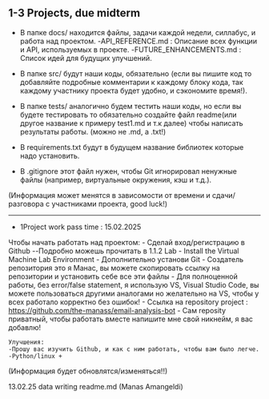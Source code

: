 1-3 Projects, due midterm
---------------------------------------------------------------------------------------------------------------------------

- В папке docs/ находится файлы, задачи каждой недели, силлабус, и работа над проектом.
    -API_REFERENCE.md : Описание всех функции и API, используемых в проекте.
    -FUTURE_ENHANCEMENTS.md : Список идей для будущих улучшений.

- В папке src/ будут наши коды, обязательно (если вы пишите код то добавляйте подробные комментарии к каждому блоку кода, так каждому участнику проекта будет удобно, и сэкономите время!).

- В папке tests/ аналогично  будем тестить наши коды, но если вы будете тестировать то обязательно создайте файл readme(или другое название к примеру test1.md и т.к далее) чтобы написать результаты работы. (можно не .md, а .txt!)

- В requirements.txt будут в будущем название библиотек которые надо установить.

- В .gitignore этот файл нужен, чтобы Git игнорировал ненужные файлы (например, виртуальные окружения, кэш и т.д.).

(Информация может менятся в зависомости от времени и сдачи/разговора с участниками проекта, good luck!)

---------------------------------------------------------------------------------------------------------------------------

- 1Project work pass time : 15.02.2025

Чтобы начать работать над проектом: 
    - Сделай вход/регистрацию в Github  --Подробно можешь прочитать в 1.1.2 Lab - Install the Virtual Machine Lab Environment
    - Дополнительно установи Git
    - Создатель репозитория это я Манас, вы можете скопировать ссылку на репозитории и установить себе все эти файлы
    - Для полноценной работы, без error/false statement, я использую VS, Visual Studio Code, вы можете пользоваться другими аналогами но желательно на VS, чтобы у всех работало корректно без ошибок!
    - Ссылка на repository project : https://github.com/the-manass/email-analysis-bot
    - Сам reposity приватный, чтобы работать вместе напишите мне свой никнейм, я вас добавлю!

    Улучшения:
    -Прошу вас изучить Github, и как с ним работать, чтобы вам было легче.
    -Python/linux +

(Информация будет обновлятся/изменяться!!)

13.02.25 data writing readme.md (Manas Amangeldi)

